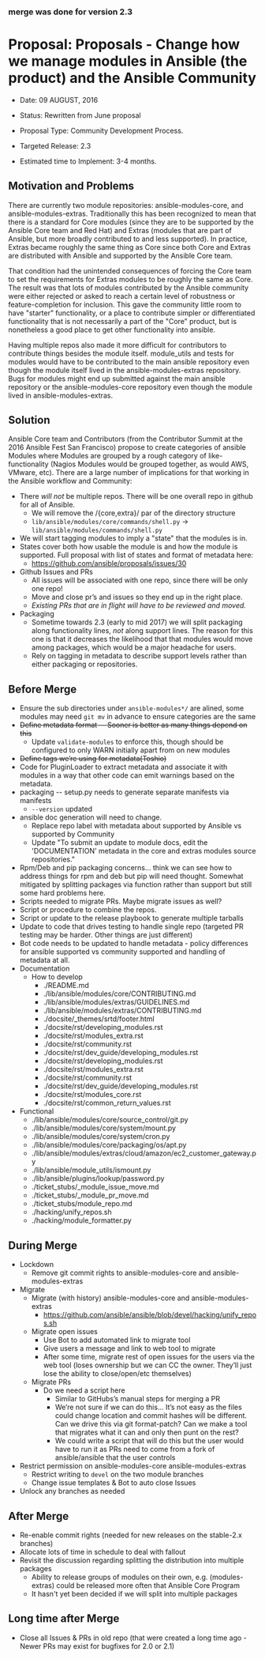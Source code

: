 ### merge was done for version 2.3

# Proposal: Proposals - Change how we manage modules in Ansible (the product) and the Ansible Community

 - Date: 09 AUGUST, 2016

 - Status: Rewritten from June proposal

 - Proposal Type: Community Development Process.

 - Targeted Release: 2.3

 - Estimated time to Implement: 3-4 months.

## Motivation and Problems
There are currently two module repositories: ansible-modules-core, and ansible-modules-extras.  Traditionally this has been recognized to mean that there is a standard for Core modules (since they are to be supported by the Ansible Core team and Red Hat) and Extras (modules that are part of Ansible, but more broadly contributed to and less supported).  In practice, Extras became roughly the same thing as Core since both Core and Extras are distributed with Ansible and supported by the Ansible Core team.  

That condition had the unintended consequences of forcing the Core team to set the requirements for Extras modules to be roughly the same as Core.  The result was that lots of modules contributed by the Ansible community were either rejected or asked to reach a certain level of robustness or feature-completion for inclusion.  This gave the community little room to have "starter" functionality, or a place to contribute simpler or differentiated functionality that is not necessarily a part of the "Core" product, but is nonetheless a good place to get other functionality into ansible.

Having multiple repos also made it more difficult for contributors to contribute things besides the module itself.  module_utils and tests for modules would have to be contributed to the main ansible repository even though the module itself lived in the ansible-modules-extras repository.  Bugs for modules might end up submitted against the main ansible repository or the ansible-modules-core repository even though the module lived in ansible-modules-extras.

## Solution
Ansible Core team and Contributors (from the Contributor Summit at the 2016 Ansible Fest San Francisco) propose to create categories of ansible Modules where Modules are grouped by a rough category of like-functionality (Nagios Modules would be grouped together, as would AWS, VMware, etc).  There are a large number of implications for that working in the Ansible workflow and Community:
  - There *will not* be multiple repos.  There will be one overall repo in github for all of Ansible.
    - We will remove the /{core,extra}/ par of the directory structure
    - `lib/ansible/modules/core/commands/shell.py` -> `lib/ansible/modules/commands/shell.py`
  - We will start tagging modules to imply a "state" that the modules is in.
  - States cover both how usable the module is and how the module is supported.
    Full proposal with list of states and format of metadata here:
    - https://github.com/ansible/proposals/issues/30
  - Github Issues and PRs
    - All issues will be associated with one repo, since there will be only one repo!
    - Move and close pr’s and issues so they end up in the right place. 
    - *Existing PRs that are in flight will have to be reviewed and moved.*
  - Packaging
    - Sometime towards 2.3 (early to mid 2017) we will split packaging along functionality lines, *not* along support lines.  The reason for this one is that it decreases the likelihood that that modules would move among packages, which would be a major headache for users.
     - Rely on tagging in metadata to describe support levels rather than either packaging or repositories.

## Before Merge
  - Ensure the sub directories under `ansible-modules*/` are alined, some modules may need `git mv` in advance to ensure categories are the same
  - <strike>Define metadata format -- Sooner is better as many things depend on this</strike>
     - Update `validate-modules` to enforce this, though should be configured to only WARN initially apart from on new modules
  - <strike>Define tags we’re using for metadata(Toshio)</strike>
  - Code for PluginLoader to extract metadata and associate it with modules in a way that other code can emit warnings based on the metadata.
  - packaging -- setup.py needs to generate separate manifests via manifests
    - `--version` updated
  - ansible doc generation will need to change.
    - Replace repo label with metadata about supported by Ansible vs supported by Community
    - Update "To submit an update to module docs, edit the 'DOCUMENTATION' metadata in the core and extras modules source repositories."
  - Rpm/Deb and pip packaging concerns… think we can see how to address things for rpm and deb but pip will need thought.  Somewhat mitigated by splitting packages via function rather than support but still some hard problems here.
  - Scripts needed to migrate PRs.  Maybe migrate issues as well?
  - Script or procedure to combine the repos.
  - Script or update to the release playbook to generate multiple tarballs
  - Update to code that drives testing to handle single repo (targeted PR testing may be harder.  Other things are just different)
  - Bot code needs to be updated to handle metadata - policy differences for ansible supported vs community supported and handling of metadata at all.
  - Documentation
    - How to develop
      - ./README.md
      - ./lib/ansible/modules/core/CONTRIBUTING.md
      - ./lib/ansible/modules/extras/GUIDELINES.md
      - ./lib/ansible/modules/extras/CONTRIBUTING.md
      - ./docsite/_themes/srtd/footer.html
      - ./docsite/rst/developing_modules.rst
      - ./docsite/rst/modules_extra.rst
      - ./docsite/rst/community.rst
      - ./docsite/rst/dev_guide/developing_modules.rst
      - ./docsite/rst/developing_modules.rst
      - ./docsite/rst/modules_extra.rst
      - ./docsite/rst/community.rst
      - ./docsite/rst/dev_guide/developing_modules.rst
      - ./docsite/rst/modules_core.rst
      - ./docsite/rst/common_return_values.rst
  - Functional
    - ./lib/ansible/modules/core/source_control/git.py
    - ./lib/ansible/modules/core/system/mount.py
    - ./lib/ansible/modules/core/system/cron.py
    - ./lib/ansible/modules/core/packaging/os/apt.py
    - ./lib/ansible/modules/extras/cloud/amazon/ec2_customer_gateway.py
    - ./lib/ansible/module_utils/ismount.py
    - ./lib/ansible/plugins/lookup/password.py
    - ./ticket_stubs/_module_issue_move.md
    - ./ticket_stubs/_module_pr_move.md
    - ./ticket_stubs/module_repo.md
    - ./hacking/unify_repos.sh
    - ./hacking/module_formatter.py

## During Merge

  - Lockdown
    - Remove git commit rights to ansible-modules-core and ansible-modules-extras
  - Migrate
      - Migrate (with history) ansible-modules-core and ansible-modules-extras
        - https://github.com/ansible/ansible/blob/devel/hacking/unify_repos.sh 
      - Migrate open issues
        - Use Bot to add automated link to migrate tool
        - Give users a message and link to web tool to migrate
        - After some time, migrate rest of open issues for the users via the web tool (loses ownership but we can CC the owner.  They’ll just lose the ability to close/open/etc themselves)
      - Migrate PRs
        - Do we need a script here
          - Similar to GitHubs’s manual steps for merging a PR
          - We’re not sure if we can do this… It’s not easy as the files could change location and commit hashes will be different.  Can we drive this via git format-patch?  Can we make a tool that migrates what it can and only then punt on the rest?
          - We could write a script that will do this but the user would have to run it as PRs need to come from a fork of ansible/ansible that the user controls
  - Restrict permission on ansible-modules-core ansible-modules-extras
    - Restrict writing to `devel` on the two module branches
    - Change issue templates & Bot to auto close Issues
  - Unlock any branches as needed

## After Merge

  - Re-enable commit rights (needed for new releases on the stable-2.x branches)
  - Allocate lots of time in schedule to deal with fallout
  - Revisit the discussion regarding splitting the distribution into multiple packages
    - Ability to release groups of modules on their own, e.g. (modules-extras) could be released more often that Ansible Core Program
    - It hasn't yet been decided if we will split into multiple packages

## Long time after Merge

  - Close all Issues & PRs in old repo (that were created a long time ago - Newer PRs may exist for bugfixes for 2.0 or 2.1) 
